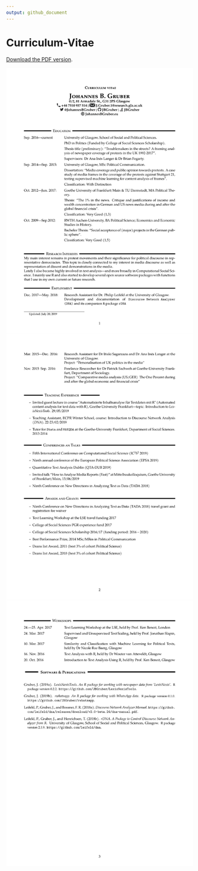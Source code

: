 ```yaml
---
output: github_document
---
```




# Curriculum-Vitae

[Download the PDF version](pdf_version/CV_JohannesGruber.pdf).


![plot of chunk png_version](png_version/png_version-1.png)![plot of chunk png_version](png_version/png_version-2.png)![plot of chunk png_version](png_version/png_version-3.png)

